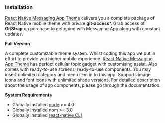 ### Installation

[React Native Messaging App Theme]() delivers you a complete package of React Native mobile theme with private **git-access***. 
Grab access of **GitStrap** on purchase to get going with Messaging App along with constant updates. 

**Full Version**

A complete customizable theme system. Whilst coding this app we put in effort to provide you higher mobile experience. [React Native Messaging App Theme]() has perfect cellular topic gadget with customising assist. Also comes with ready-to-use screens, ready-to-use components. You may insert unlimited category and menu item in to this app. Supports image icons and font icons with unlimited shade versions. For detailed description about the usage of app components, please go through the documentation.


**System Requirements**

* Globally installed [node](https://nodejs.org/en/) >= 4.0
* Globally installed [npm](https://www.npmjs.com/) >= 3.0
* Globally installed [react-native CLI](https://facebook.github.io/react-native/docs/getting-started.html)